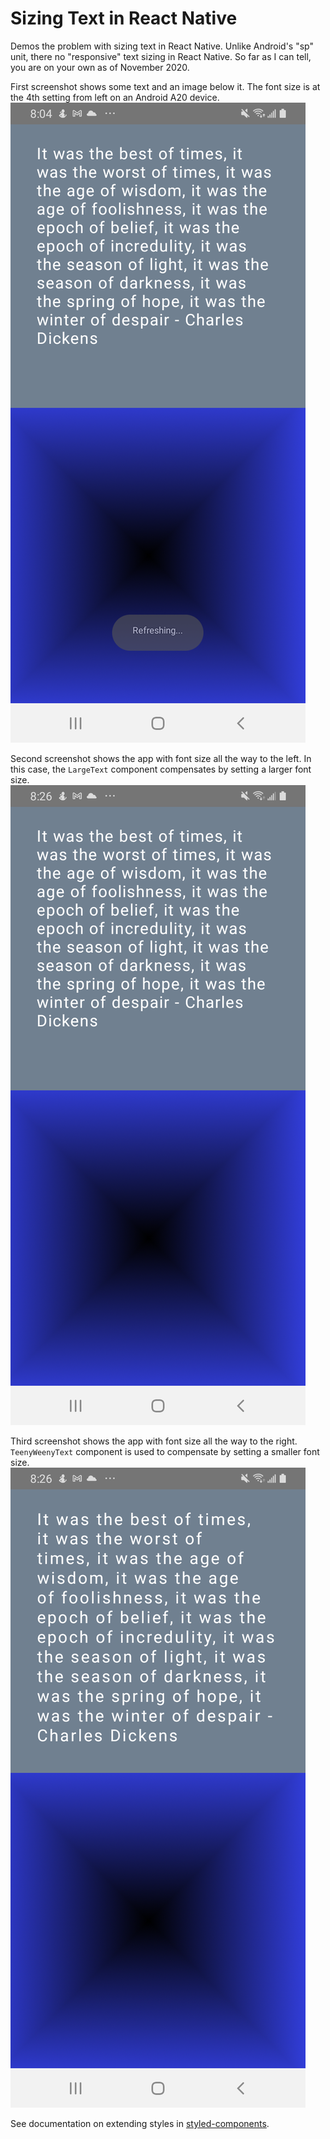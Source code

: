 # Sizing Text in React Native

Demos the problem with sizing text in React Native. Unlike Android's "sp" unit, there no "responsive" text sizing in React Native. So far as I can tell, you are on your own as of November 2020.

First screenshot shows some text and an image below it. The font size is at the 4th setting from left on an Android A20 device.
<img src="https://github.com/fullStackOasis/react-native-responsive-fonts-demo/raw/main/init-screen-smallest-font-no-zoom-android-a20.png" size="500">

Second screenshot shows the app with font size all the way to the left. In this case, the `LargeText` component compensates by setting a larger font size.
<img src="https://github.com/fullStackOasis/react-native-responsive-fonts-demo/raw/main/init-screen-smallest-font-no-zoom-android-a20-using-LargeText.png" size="500">


Third screenshot shows the app with font size all the way to the right. `TeenyWeenyText` component is used to compensate by setting a smaller font size.
<img src="https://github.com/fullStackOasis/react-native-responsive-fonts-demo/raw/main/init-screen-smallest-font-no-zoom-android-a20-using-TeenyWeenyText.png" size="500">


See documentation on extending styles in [styled-components](https://styled-components.com/docs/basics#extending-styles).
